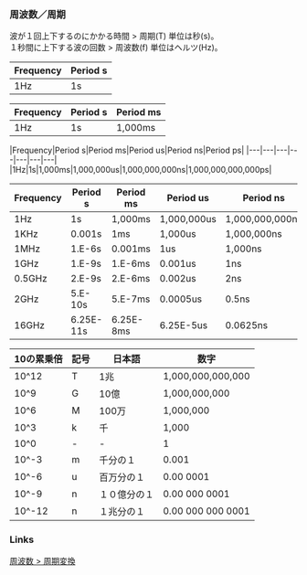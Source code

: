 ### 周波数／周期

波が１回上下するのにかかる時間 > 周期(T) 単位は秒(s)。   
１秒間に上下する波の回数 > 周波数(f) 単位はヘルツ(Hz)。   

|Frequency|Period s|
|---|---|
|1Hz|1s|

|Frequency|Period s|Period ms|
|---|---|---|
|1Hz|1s|1,000ms|

|Frequency|Period s|Period ms|Period us|Period ns|Period ps|
|---|---|---|---|---|---|---|
|1Hz|1s|1,000ms|1,000,000us|1,000,000,000ns|1,000,000,000,000ps|

|Frequency|Period s|Period ms|Period us|Period ns|Period ps|
|---|---|---|---|---|---|
|1Hz|1s|1,000ms|1,000,000us|1,000,000,000ns|1,000,000,000,000ps|
|1KHz|0.001s|1ms|1,000us|1,000,000ns|1,000,000,000ps|
|1MHz|1.E-6s|0.001ms|1us|1,000ns|1,000,000ps|
|1GHz|1.E-9s|1.E-6ms|0.001us|1ns|1,000ps|
|0.5GHz|2.E-9s|2.E-6ms|0.002us|2ns|2,000ps|
|2GHz|5.E-10s|5.E-7ms|0.0005us|0.5ns|500ps|
|16GHz|6.25E-11s|6.25E-8ms|6.25E-5us|0.0625ns|62.5ps|

|10の累乗倍|記号|日本語|数字|
|---|---|---|---|
|10^12|T|1兆|1,000,000,000,000|
|10^9|G|10億|1,000,000,000|
|10^6|M|100万|1,000,000|
|10^3|k|千|1,000|
|10^0|-|-|1|
|10^-3|m|千分の１|0.001|
|10^-6|u|百万分の１|0.00 0001|
|10^-9|n|１０億分の１|0.00 000 0001|
|10^-12|n|１兆分の１|0.00 000 000 0001|

### Links

[周波数 > 周期変換](https://keisan.casio.jp/exec/user/1341380413)
